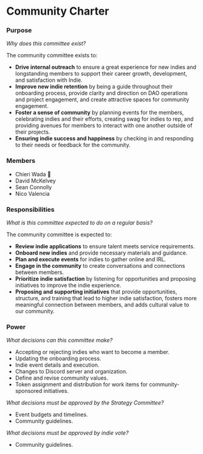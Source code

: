 # Community Charter

### Purpose

_Why does this committee exist?_

The community committee exists to:


* **Drive internal outreach** to ensure a great experience for new indies and longstanding members to support their career growth, development, and satisfaction with Indie.
* **Improve new indie retention** by being a guide throughout their onboarding process, provide clarity and direction on DAO operations and project engagement, and create attractive spaces for community engagement.
* **Foster a sense of community** by planning events for the members, celebrating indies and their efforts, creating swag for indies to rep, and providing avenues for members to interact with one another outside of their projects.
* **Ensuring indie success and happiness** by checking in and responding to their needs or feedback for the community.


### Members
* Chieri Wada 🧢
* David McKelvey
* Sean Connolly
* Nico Valencia

### Responsibilities

_What is this committee expected to do on a regular basis?_

The community committee is expected to:


* **Review indie applications** to ensure talent meets service requirements.
* **Onboard new indies** and provide necessary materials and guidance.
* **Plan and execute events** for indies to gather online and IRL.
* **Engage in the community** to create conversations and connections between members.
* **Prioritize indie satisfaction** by listening for opportunities and proposing initiatives to improve the indie experience.
* **Proposing and supporting initiatives** that provide opportunities, structure, and training that lead to higher indie satisfaction, fosters more meaningful connection between members, and adds cultural value to our community.


### Power

_What decisions can this committee make?_

* Accepting or rejecting indies who want to become a member.
* Updating the onboarding process.
* Indie event details and execution.
* Changes to Discord server and organization.
* Define and revise community values.
* Token assignment and distribution for work items for community-sponsored initiatives.

_What decisions must be approved by the Strategy Committee?_

* Event budgets and timelines.
* Community guidelines.

_What decisions must be approved by indie vote?_

* Community guidelines.
